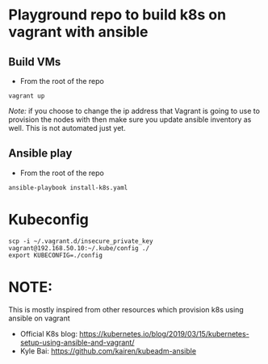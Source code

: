 # Playground repo to build k8s on vagrant with ansible

## Build VMs

- From the root of the repo 
```
vagrant up
```

*Note:* if you choose to change the ip address that Vagrant is going to use to provision the nodes with then make sure you update ansible inventory as well. This is not automated just yet.

## Ansible play
- From the root of the repo 
```
ansible-playbook install-k8s.yaml
```

# Kubeconfig 

```
scp -i ~/.vagrant.d/insecure_private_key vagrant@192.168.50.10:~/.kube/config ./
export KUBECONFIG=./config
```

# NOTE: 

This is mostly inspired from other resources which provision k8s using ansible  on vagrant

- Official K8s blog: https://kubernetes.io/blog/2019/03/15/kubernetes-setup-using-ansible-and-vagrant/
- Kyle Bai: https://github.com/kairen/kubeadm-ansible


